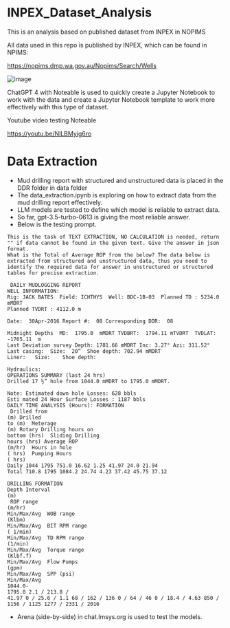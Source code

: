# INPEX_Dataset_Analysis

This is an analysis based on published dataset from INPEX in NOPIMS

All data used in this repo is published by INPEX, which can be found in NPIMS:

https://nopims.dmp.wa.gov.au/Nopims/Search/Wells

![image](https://github.com/son-n-pham/INPEX_Dataset_Analysis/assets/79841341/1a0c8833-8f36-4b3c-abde-df76b0e45a61)

ChatGPT 4 with Noteable is used to quickly create a Jupyter Notebook to work with the data and create a Jupyter Notebook template to work more effectively with this type of dataset.

Youtube video testing Noteable

https://youtu.be/NlLBMyig6ro

# Data Extraction

- Mud drilling report with structured and unstructured data is placed in the DDR folder in data folder
- The data_extraction.ipynb is exploring on how to extract data from the mud drilling report effectively.
- LLM models are tested to define which model is reliable to extract data.
- So far, gpt-3.5-turbo-0613 is giving the most reliable answer.
- Below is the testing prompt.

```
This is the task of TEXT EXTRACTION, NO CALCULATION is needed, return "" if data cannot be found in the given text. Give the answer in json format.
What is the Total of Average ROP from the below? The data below is extracted from structured and unstructured data, thus you need to identify the required data for answer in unstructured or structured tables for precise extraction.

 DAILY MUDLOGGING REPORT
WELL INFORMATION:
Rig: JACK BATES  Field: ICHTHYS  Well: BDC-1B-03  Planned TD : 5234.0 mMDRT
Planned TVDRT : 4112.0 m

Date:  30Apr-2016 Report #:  08 Corresponding DDR:  08

Midnight Depths  MD:  1795.0  mMDRT TVDBRT:  1794.11 mTVDRT  TVDLAT: -1765.11  m
Last Deviation survey Depth: 1781.66 mMDRT Inc: 3.27° Azi: 311.52°
Last casing:  Size:  20”  Shoe depth: 702.94 mMDRT
Liner:   Size:    Shoe depth:

Hydraulics:
OPERATIONS SUMMARY (last 24 hrs)
Drilled 17 ½” hole from 1044.0 mMDRT to 1795.0 mMDRT.

Note: Estimated down hole Losses: 628 bbls                                                                                  Esti mated 24 Hour Surface Losses : 1187 bbls
DAILY TIME ANALYSIS (Hours): FORMATION
 Drilled from
(m) Drilled
to (m)  Meterage
(m) Rotary Drilling hours on
bottom (hrs)  Sliding Drilling
hours (hrs) Average ROP
(m/hr)  Hours in hole
( hrs)  Pumping Hours
( hrs)
Daily 1044 1795 751.0 16.62 1.25 41.97 24.0 21.94
Total 710.8 1795 1084.2 24.74 4.23 37.42 45.75 37.12

DRILLING FORMATION
Depth Interval
(m)
 ROP range
(m/hr)
Min/Max/Avg  WOB range
(Klbm)
Min/Max/Avg  BIT RPM range
( 1/min)
Min/Max/Avg  TD RPM range
(1/min)
Min/Max/Avg  Torque range
(Klbf.f)
Min/Max/Avg  Flow Pumps
(gpm)
Min/Max/Avg  SPP (psi)
Min/Max/Avg
1044.0-
1795.0 2.1 / 213.8 /
41.97 0 / 25.6 / 1.1 68 / 162 / 136 0 / 64 / 46 0 / 18.4 / 4.63 850 / 1156 / 1125 1277 / 2331 / 2016
```

- Arena (side-by-side) in chat.lmsys.org is used to test the models.
